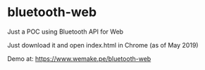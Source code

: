# bluetooth-web
Just a POC using Bluetooth API for Web

Just download it and open index.html in Chrome (as of May 2019)

Demo at: https://www.wemake.pe/bluetooth-web

